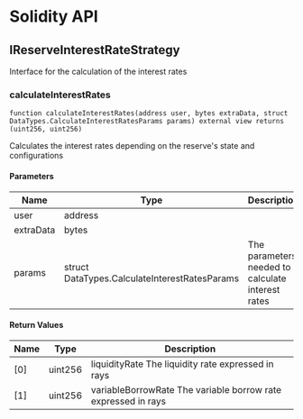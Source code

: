 # Solidity API

## IReserveInterestRateStrategy

Interface for the calculation of the interest rates

### calculateInterestRates

```solidity
function calculateInterestRates(address user, bytes extraData, struct DataTypes.CalculateInterestRatesParams params) external view returns (uint256, uint256)
```

Calculates the interest rates depending on the reserve's state and configurations

#### Parameters

| Name | Type | Description |
| ---- | ---- | ----------- |
| user | address |  |
| extraData | bytes |  |
| params | struct DataTypes.CalculateInterestRatesParams | The parameters needed to calculate interest rates |

#### Return Values

| Name | Type | Description |
| ---- | ---- | ----------- |
| [0] | uint256 | liquidityRate The liquidity rate expressed in rays |
| [1] | uint256 | variableBorrowRate The variable borrow rate expressed in rays |

